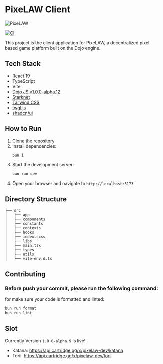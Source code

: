 # PixeLAW Client

![PixeLAW](https://pixelaw.github.io/book/images/PixeLAW.jpeg)

[![CI](https://github.com/posaune0423/web/actions/workflows/ci.yml/badge.svg)](https://github.com/posaune0423/web/actions/workflows/ci.yml)

This project is the client application for PixeLAW, a decentralized pixel-based game platform built on the Dojo engine.

## Tech Stack

- React 19
- TypeScript
- Vite
- [Dojo JS v1.0.0-alpha.12](https://github.com/dojoengine/dojo.js)
- [Starknet](https://www.starknet.io/)
- [Tailwind CSS](https://tailwindcss.com/)
- [twgl.js](https://twgljs.org/)
- [shadcn/ui](https://ui.shadcn.com/)

## How to Run

1. Clone the repository
2. Install dependencies:
   ```
   bun i
   ```
3. Start the development server:
   ```
   bun run dev
   ```
4. Open your browser and navigate to `http://localhost:5173`

## Directory Structure

```
├── src
│   ├── app
│   ├── components
│   ├── constants
│   ├── contexts
│   ├── hooks
│   ├── index.scss
│   ├── libs
│   ├── main.tsx
│   ├── types
│   ├── utils
│   └── vite-env.d.ts
```

## Contributing

### Before push your commit, please run the following command:

for make sure your code is formatted and linted:

```bash
bun run format
bun run lint
```

## Slot

Currently Version `1.0.0-alpha.9` is live!

- Katana: https://api.cartridge.gg/x/pixelaw-dev/katana
- Torii: https://api.cartridge.gg/x/pixelaw-dev/torii
